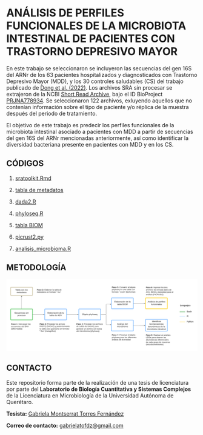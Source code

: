# ANÁLISIS DE PERFILES FUNCIONALES DE LA MICROBIOTA INTESTINAL DE PACIENTES CON TRASTORNO DEPRESIVO MAYOR

En este trabajo se seleccionaron se incluyeron las secuencias del gen 16S del ARNr de los 63 pacientes hospitalizados y diagnosticados con Trastorno Depresivo Mayor (MDD), y los 30 controles saludables (CS) del trabajo publicado de [Dong et al. (2022)](https://www.ncbi.nlm.nih.gov/pmc/articles/PMC9354493/). Los archivos SRA sin procesar se extrajeron de la NCBI [Short Read Archive](https://www.ncbi.nlm.nih.gov/sra), bajo el ID BioProject [PRJNA778934](https://www.ncbi.nlm.nih.gov/sra/?term=PRJNA778934). Se seleccionaron 122 archivos, exluyendo aquellos que no contenían información sobre el tipo de paciente y/o réplica de la muestra después del periodo de tratamiento.

El objetivo de este trabajo es predecir los perfiles funcionales de la microbiota intestinal asociado a pacientes con MDD a partir de secuencias del gen 16S del ARNr mencionadas anteriormente, así como identificar la diversidad bacteriana presente en pacientes con MDD y en los CS.

## CÓDIGOS

1. [sratoolkit.Rmd](https://github.com/gabrielatof/tesis/blob/main/sratoolkit.Rmd)

2. [tabla de metadatos](https://docs.google.com/spreadsheets/d/1EDimsD27WBPn68wyx7j0EZHouHNaX7XzLdx-4fQm128/edit?usp=sharing)

3. [dada2.R](https://github.com/gabrielatof/tesis/blob/main/dada2_parte1_tabla_asv.R)

4. [phyloseq.R](https://github.com/gabrielatof/tesis/blob/main/phyloseq.R)

5. [tabla BIOM](https://github.com/gabrielatof/tesis/blob/main/phyloseq.R)

6. [picrust2.py](https://github.com/gabrielatof/tesis/blob/main/picrust2.py)

7. [analisis_microbioma.R](https://github.com/gabrielatof/tesis/blob/main/analisis_microbioma.Rmd)


## METODOLOGÍA

![Diagrama](https://github.com/gabrielatof/tesis-mic/blob/main/diagrama%20tesis%20(1).png)

## CONTACTO 

Este repositorio forma parte de la realización de una tesis de licenciatura por parte del **Laboratorio de Biología Cuantitativa y Sistemas Complejos** de la Licenciatura en Microbiología de la Universidad Autónoma de Querétaro. 

**Tesista:** [Gabriela Montserrat Torres Fernández](https://github.com/gabrielatof) 

**Correo de contacto:** gabrielatofdz@gmail.com 
